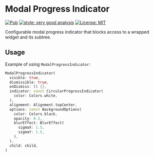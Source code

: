 # Modal Progress Indicator

<p>
<a href="https://pub.dev/packages/modal_progress_indicator"><img src="https://img.shields.io/pub/v/modal_progress_indicator.svg" alt="Pub"></a>
<a href="https://pub.dev/packages/very_good_analysis"><img src="https://img.shields.io/badge/style-very_good_analysis-B22C89.svg" alt="style: very good analysis"></a>
<a href="https://opensource.org/licenses/MIT"><img src="https://img.shields.io/badge/license-MIT-purple.svg" alt="License: MIT"></a>
</p>

Configurable modal progress indicator that blocks access to a wrapped widget and its subtree.

## Usage
Example of using `ModalProgressIndicator`:
```dart
ModalProgressIndicator(
  visible: true,
  dismissible: true,
  onDismiss: () {},
  indicator: const CircularProgressIndicator(
    color: Colors.white,
  ),
  alignment: Alignment.topCenter,
  options: const BackgroundOptions(
    color: Colors.black,
    opacity: 0.5,
    blurEffect: BlurEffect(
      sigmaX: 1.5,
      sigmaY: 1.5,
    ),
  ),
  child: child,
)
```